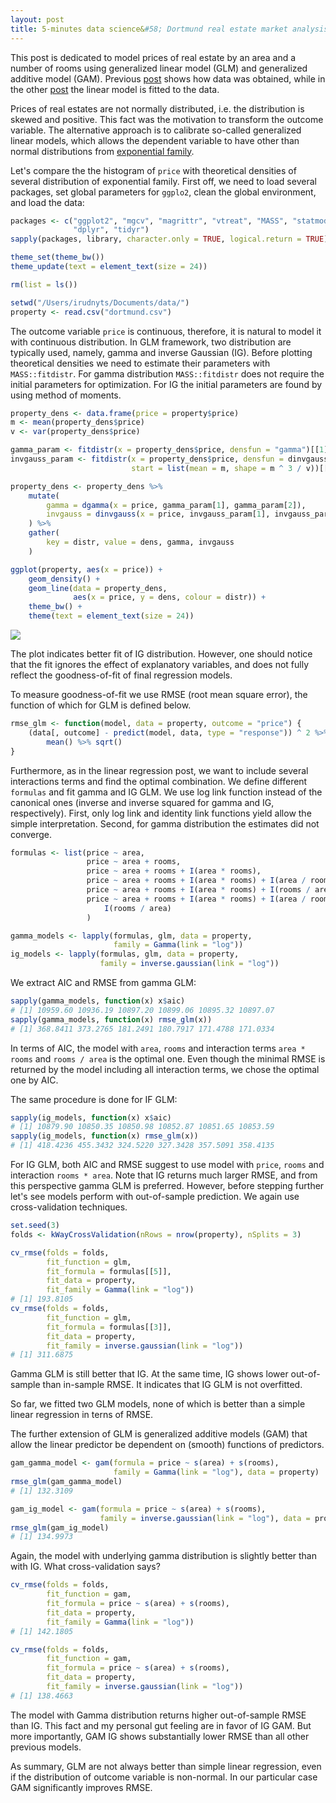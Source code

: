 ```yaml
---
layout: post
title: 5-minutes data science&#58; Dortmund real estate market analysis &#40GLM and GAM&#41
---
```


This post is dedicated to model prices of real estate by an area and a number of rooms using generalized linear model (GLM) and generalized additive model (GAM). Previous [post](https://irudnyts.github.io/5-minutes-data-science-Dortmund-real-estate-market-analysis-obtaining-and-tidying-data/) shows how data was obtained, while in the other [post](https://irudnyts.github.io/Dortmund-real-estate-market-analysis-linear-regression-models/) the linear model is fitted to the data. 

Prices of real estates are not normally distributed, i.e. the distribution is skewed and positive. This fact was the motivation to transform the outcome variable. The alternative approach is to calibrate so-called generalized linear models, which allows the dependent variable to have other than normal distributions from [exponential family](https://en.wikipedia.org/wiki/Exponential_family).

Let's compare the the histogram of `price` with theoretical densities of several distribution of exponential family. First off, we need to load several packages, set global parameters for `ggplo2`, clean the global environment, and load the data:

```r
packages <- c("ggplot2", "mgcv", "magrittr", "vtreat", "MASS", "statmod",
              "dplyr", "tidyr")
sapply(packages, library, character.only = TRUE, logical.return = TRUE)

theme_set(theme_bw())
theme_update(text = element_text(size = 24))

rm(list = ls())

setwd("/Users/irudnyts/Documents/data/")
property <- read.csv("dortmund.csv")
```

The outcome variable `price` is continuous, therefore, it is natural to model it with continuous distribution. In GLM framework, two distribution are typically used, namely, gamma and inverse Gaussian (IG). Before plotting theoretical densities we need to estimate their parameters with `MASS::fitdistr`. For gamma distribution `MASS::fitdistr` does not require the initial parameters for optimization. For IG the initial parameters are found by using method of moments.

```r
property_dens <- data.frame(price = property$price)
m <- mean(property_dens$price)
v <- var(property_dens$price)

gamma_param <- fitdistr(x = property_dens$price, densfun = "gamma")[[1]]
invgauss_param <- fitdistr(x = property_dens$price, densfun = dinvgauss, 
                           start = list(mean = m, shape = m ^ 3 / v))[[1]]

property_dens <- property_dens %>%
    mutate(
        gamma = dgamma(x = price, gamma_param[1], gamma_param[2]),
        invgauss = dinvgauss(x = price, invgauss_param[1], invgauss_param[2])
    ) %>%
    gather(
        key = distr, value = dens, gamma, invgauss
    )

ggplot(property, aes(x = price)) + 
    geom_density() +
    geom_line(data = property_dens,
              aes(x = price, y = dens, colour = distr)) + 
    theme_bw() +
    theme(text = element_text(size = 24))
```

![](https://irudnyts.github.io/images/posts/2017-09-23-Dortmund-real-estate-market-analysis-glm-gam/dens.png)

The plot indicates better fit of IG distribution. However, one should notice that the fit ignores the effect of explanatory variables, and does not fully reflect the goodness-of-fit of final regression models.

To measure goodness-of-fit we use RMSE (root mean square error), the function of which for GLM is defined below.

```r
rmse_glm <- function(model, data = property, outcome = "price") {
    (data[, outcome] - predict(model, data, type = "response")) ^ 2 %>%
        mean() %>% sqrt()
}
```

Furthermore, as in the linear regression post, we want to include several interactions terms and find the optimal combination. We define different `formulas` and fit gamma and IG GLM. We use log link function instead of the canonical ones (inverse and inverse squared for gamma and IG, respectively). First, only log link and identity link functions yield allow the simple interpretation. Second, for gamma distribution the estimates did not converge.

```r
formulas <- list(price ~ area, 
                 price ~ area + rooms,
                 price ~ area + rooms + I(area * rooms),
                 price ~ area + rooms + I(area * rooms) + I(area / rooms),
                 price ~ area + rooms + I(area * rooms) + I(rooms / area),
                 price ~ area + rooms + I(area * rooms) + I(area / rooms) + 
                     I(rooms / area)
                 )

gamma_models <- lapply(formulas, glm, data = property,
                       family = Gamma(link = "log"))
ig_models <- lapply(formulas, glm, data = property,
                    family = inverse.gaussian(link = "log"))
```

We extract AIC and RMSE from gamma GLM: 

```r
sapply(gamma_models, function(x) x$aic)
# [1] 10959.60 10936.19 10897.20 10899.06 10895.32 10897.07
sapply(gamma_models, function(x) rmse_glm(x))
# [1] 368.8411 373.2765 181.2491 180.7917 171.4788 171.0334
```
In terms of AIC, the model with `area`, `rooms` and interaction terms `area * rooms` and `rooms / area` is the optimal one. Even though the minimal RMSE is returned by the model including all interaction terms, we chose the optimal one by AIC.

The same procedure is done for IF GLM:

```r
sapply(ig_models, function(x) x$aic)
# [1] 10879.90 10850.35 10850.98 10852.87 10851.65 10853.59
sapply(ig_models, function(x) rmse_glm(x))
# [1] 418.4236 455.3432 324.5220 327.3428 357.5091 358.4135
```

For IG GLM, both AIC and RMSE suggest to use model with `price`, `rooms` and interaction `rooms * area`. Note that IG returns much larger RMSE, and from this perspective gamma GLM is preferred. However, before stepping further let's see models perform with out-of-sample prediction. We again use cross-validation techniques.

```r
set.seed(3)
folds <- kWayCrossValidation(nRows = nrow(property), nSplits = 3)

cv_rmse(folds = folds,
        fit_function = glm,
        fit_formula = formulas[[5]],
        fit_data = property,
        fit_family = Gamma(link = "log"))
# [1] 193.8105
cv_rmse(folds = folds,
        fit_function = glm,
        fit_formula = formulas[[3]],
        fit_data = property,
        fit_family = inverse.gaussian(link = "log"))
# [1] 311.6875
```
Gamma GLM is still better that IG. At the same time, IG shows lower out-of-sample than in-sample RMSE. It indicates that IG GLM is not overfitted.

So far, we fitted two GLM models, none of which is better than a simple linear regression in terns of RMSE.

The further extension of GLM is generalized additive models (GAM) that allow the linear predictor be dependent on (smooth) functions of predictors.

```r
gam_gamma_model <- gam(formula = price ~ s(area) + s(rooms),
                       family = Gamma(link = "log"), data = property)
rmse_glm(gam_gamma_model)
# [1] 132.3109

gam_ig_model <- gam(formula = price ~ s(area) + s(rooms),
                    family = inverse.gaussian(link = "log"), data = property)
rmse_glm(gam_ig_model)
# [1] 134.9973
```

Again, the model with underlying gamma distribution is slightly better than with IG. What cross-validation says?

```r
cv_rmse(folds = folds,
        fit_function = gam,
        fit_formula = price ~ s(area) + s(rooms),
        fit_data = property,
        fit_family = Gamma(link = "log"))
# [1] 142.1805

cv_rmse(folds = folds,
        fit_function = gam,
        fit_formula = price ~ s(area) + s(rooms),
        fit_data = property,
        fit_family = inverse.gaussian(link = "log"))
# [1] 138.4663
```
The model with Gamma distribution returns higher out-of-sample RMSE than IG. This fact and my personal gut feeling are in favor of IG GAM. But more importantly, GAM IG shows substantially lower RMSE than all other previous models.

As summary, GLM are not always better than simple linear regression, even if the distribution of outcome variable is non-normal. In our particular case GAM significantly improves RMSE. 



